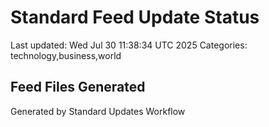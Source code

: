 # Standard Feed Update Status
Last updated: Wed Jul 30 11:38:34 UTC 2025
Categories: technology,business,world

## Feed Files Generated

Generated by Standard Updates Workflow
